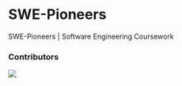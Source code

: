 # SWE-Pioneers
SWE-Pioneers | Software Engineering Coursework





### Contributors
<a href="https://github.com/Entropic-Visio/swe-pioneers/graphs/contributors">
  <img src="https://contrib.rocks/image?repo=Entropic-Visio/swe-pioneers"/>
</a>
